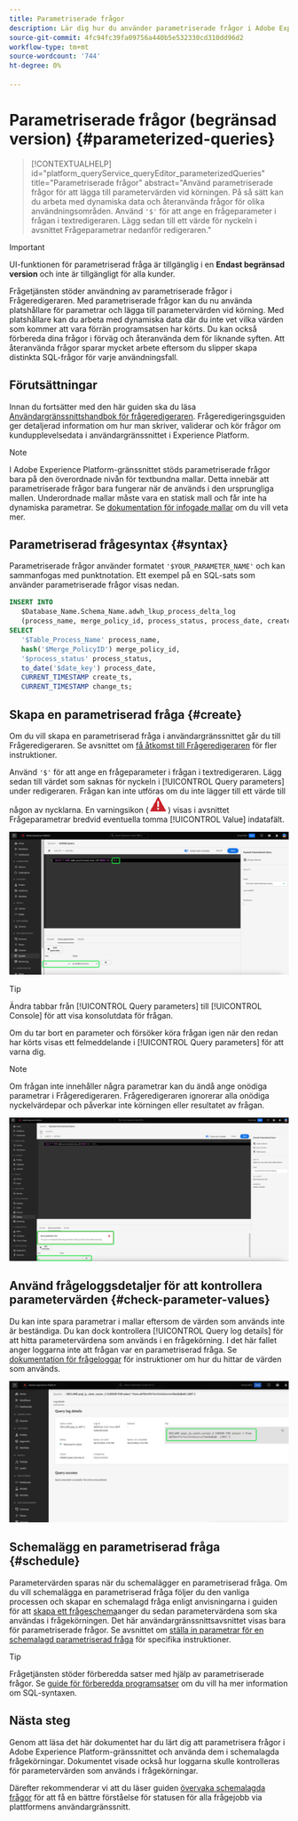 ```yaml
---
title: Parametriserade frågor
description: Lär dig hur du använder parametriserade frågor i Adobe Experience Platform-gränssnittet.
source-git-commit: 4fc94fc39fa09756a440b5e532330cd310dd96d2
workflow-type: tm+mt
source-wordcount: '744'
ht-degree: 0%

---
```


# Parametriserade frågor (begränsad version) {#parameterized-queries}

>[!CONTEXTUALHELP]
>id="platform_queryService_queryEditor_parameterizedQueries"
>title="Parametriserade frågor"
>abstract="Använd parametriserade frågor för att lägga till parametervärden vid körningen. På så sätt kan du arbeta med dynamiska data och återanvända frågor för olika användningsområden. Använd `'$'` för att ange en frågeparameter i frågan i textredigeraren. Lägg sedan till ett värde för nyckeln i avsnittet Frågeparametrar nedanför redigeraren."

>[!IMPORTANT]
>
>UI-funktionen för parametriserad fråga är tillgänglig i en **Endast begränsad version** och inte är tillgängligt för alla kunder.

Frågetjänsten stöder användning av parametriserade frågor i Frågeredigeraren. Med parametriserade frågor kan du nu använda platshållare för parametrar och lägga till parametervärden vid körning. Med platshållare kan du arbeta med dynamiska data där du inte vet vilka värden som kommer att vara förrän programsatsen har körts. Du kan också förbereda dina frågor i förväg och återanvända dem för liknande syften. Att återanvända frågor sparar mycket arbete eftersom du slipper skapa distinkta SQL-frågor för varje användningsfall.

## Förutsättningar

Innan du fortsätter med den här guiden ska du läsa [Användargränssnittshandbok för frågeredigeraren](./user-guide.md). Frågeredigeringsguiden ger detaljerad information om hur man skriver, validerar och kör frågor om kundupplevelsedata i användargränssnittet i Experience Platform.

>[!NOTE]
>
>I Adobe Experience Platform-gränssnittet stöds parametriserade frågor bara på den överordnade nivån för textbundna mallar. Detta innebär att parametriserade frågor bara fungerar när de används i den ursprungliga mallen. Underordnade mallar måste vara en statisk mall och får inte ha dynamiska parametrar. Se [dokumentation för infogade mallar](../essential-concepts/inline-templates.md) om du vill veta mer.

## Parametriserad frågesyntax {#syntax}

Parametriserade frågor använder formatet `'$YOUR_PARAMETER_NAME'` och kan sammanfogas med punktnotation. Ett exempel på en SQL-sats som använder parametriserade frågor visas nedan.

```sql
INSERT INTO
   $Database_Name.Schema_Name.adwh_lkup_process_delta_log
   (process_name, merge_policy_id, process_status, process_date, create_ts, change_ts)
SELECT
   '$Table_Process_Name' process_name,
   hash('$Merge_PolicyID') merge_policy_id,
   '$process_status' process_status,
   to_date('$date_key') process_date,
   CURRENT_TIMESTAMP create_ts,
   CURRENT_TIMESTAMP change_ts;
```

## Skapa en parametriserad fråga {#create}

Om du vill skapa en parametriserad fråga i användargränssnittet går du till Frågeredigeraren. Se avsnittet om [få åtkomst till Frågeredigeraren](./user-guide.md#accessing-query-editor) för fler instruktioner.

Använd `'$'` för att ange en frågeparameter i frågan i textredigeraren. Lägg sedan till värdet som saknas för nyckeln i [!UICONTROL Query parameters] under redigeraren. Frågan kan inte utföras om du inte lägger till ett värde till någon av nycklarna. En varningsikon (![En varningsikon.](../images/ui/parameterized-queries/alert-icon.png)) visas i avsnittet Frågeparametrar bredvid eventuella tomma [!UICONTROL Value] indatafält.

![Frågeredigeraren med en parametriserad fråga och avsnittet Frågeparametrar markerat.](../images/ui/parameterized-queries/parameterized-query.png)

>[!TIP]
>
>Ändra tabbar från [!UICONTROL Query parameters] till [!UICONTROL Console] för att visa konsolutdata för frågan.

Om du tar bort en parameter och försöker köra frågan igen när den redan har körts visas ett felmeddelande i [!UICONTROL Query parameters] för att varna dig.

>[!NOTE]
>
>Om frågan inte innehåller några parametrar kan du ändå ange onödiga parametrar i Frågeredigeraren. Frågeredigeraren ignorerar alla onödiga nyckelvärdepar och påverkar inte körningen eller resultatet av frågan.

![Frågeredigeraren med ett tomt värdefält och frågeparameterfelet markerat.](../images/ui/parameterized-queries/query-parameter-error.png)

## Använd frågeloggsdetaljer för att kontrollera parametervärden {#check-parameter-values}

Du kan inte spara parametrar i mallar eftersom de värden som används inte är beständiga. Du kan dock kontrollera [!UICONTROL Query log details] för att hitta parametervärdena som används i en frågekörning. I det här fallet anger loggarna inte att frågan var en parametriserad fråga. Se [dokumentation för frågeloggar](./query-logs.md) för instruktioner om hur du hittar de värden som används.

![Vyn med frågeloggar med SQL för en parametriserad fråga markerad i informationsavsnittet.](../images/ui/parameterized-queries/parameterized-query-logs.png)

<!-- improve screenshot above ^ I am waiting for a scheduled run to complete -->

## Schemalägg en parametriserad fråga {#schedule}

Parametervärden sparas när du schemalägger en parametriserad fråga. Om du vill schemalägga en parametriserad fråga följer du den vanliga processen och skapar en schemalagd fråga enligt anvisningarna i guiden för att [skapa ett frågeschema](./query-schedules.md#create-schedule)anger du sedan parametervärdena som ska användas i frågekörningen. Det här användargränssnittsavsnittet visas bara för parametriserade frågor. Se avsnittet om [ställa in parametrar för en schemalagd parametriserad fråga](./query-schedules.md#set-parameters) för specifika instruktioner.

>[!TIP]
>
>Frågetjänsten stöder förberedda satser med hjälp av parametriserade frågor. Se [guide för förberedda programsatser](../sql/prepared-statements.md) om du vill ha mer information om SQL-syntaxen.

## Nästa steg

Genom att läsa det här dokumentet har du lärt dig att parametrisera frågor i Adobe Experience Platform-gränssnittet och använda dem i schemalagda frågekörningar. Dokumentet visade också hur loggarna skulle kontrolleras för parametervärden som används i frågekörningar.

Därefter rekommenderar vi att du läser guiden [övervaka schemalagda frågor](./monitor-queries.md) för att få en bättre förståelse för statusen för alla frågejobb via plattformens användargränssnitt.
